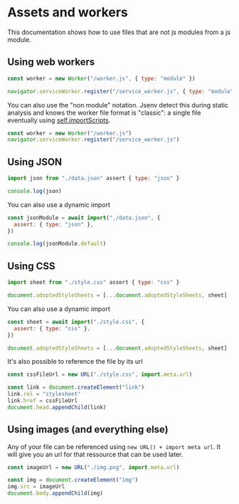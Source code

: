 # Assets and workers

This documentation shows how to use files that are not js modules from a js module.

## Using web workers

```js
const worker = new Worker("/worker.js", { type: "module" })
```

```js
navigator.serviceWorker.register("/service_worker.js", { type: "module" })
```

You can also use the "non module" notation. Jsenv detect this during static analysis and knows the worker file format is "classic": a single file eventually using [self.importScripts](https://developer.mozilla.org/en-US/docs/Web/API/WorkerGlobalScope/importScripts).

```js
const worker = new Worker("/worker.js")
navigator.serviceWorker.register("/service_worker.js")
```

## Using JSON

```js
import json from "./data.json" assert { type: "json" }

console.log(json)
```

You can also use a dynamic import

```js
const jsonModule = await import("./data.json", {
  assert: { type: "json" },
})

console.log(jsonModule.default)
```

## Using CSS

```js
import sheet from "./style.css" assert { type: "css" }

document.adoptedStyleSheets = [...document.adoptedStyleSheets, sheet]
```

You can also use a dynamic import

```js
const sheet = await import("./style.css", {
  assert: { type: "css" },
})

document.adoptedStyleSheets = [...document.adoptedStyleSheets, sheet]
```

It's also possible to reference the file by its url

```js
const cssFileUrl = new URL("./style.css", import.meta.url)

const link = document.createElement("link")
link.rel = "stylesheet"
link.href = cssFileUrl
document.head.appendChild(link)
```

## Using images (and everything else)

Any of your file can be referenced using `new URL() + import meta url`. It will give you an url for that ressource that can be used later.

```js
const imageUrl = new URL("./img.png", import.meta.url)

const img = document.createElement("img")
img.src = imageUrl
document.body.appendChild(img)
```

<!-- ### With customCompilers

You can import non-js ressources using static import as shown below

```js
import text from "./data.txt"

console.log(text)
```

However this cannot run directly in the browser. It needs to be transformed to be executable by a browser.
This can be achieved by associating `"**/*.txt"` with `textToJsModule` in [customCompilers](https://github.com/jsenv/jsenv-core/blob/master/docs/shared-parameters.md#customcompilers). -->
